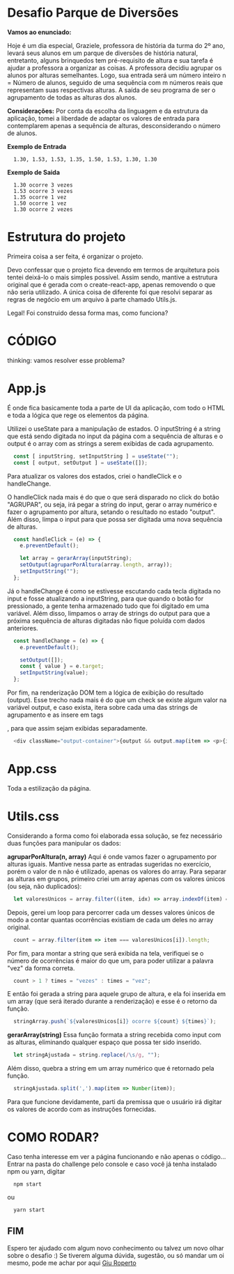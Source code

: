 # Desafio Parque de Diversões

**Vamos ao enunciado:**

Hoje é um dia especial, Graziele, professora de história da turma do 2º ano, levará seus alunos em um parque de diversões de história natural, entretanto, alguns brinquedos tem pré-requisito de altura e sua tarefa é ajudar a professora a organizar as coisas. A professora decidiu agrupar os alunos por alturas semelhantes. Logo, sua entrada será um número inteiro n = Número de alunos, seguido de uma sequência com m números reais que representam suas respectivas alturas. A saída de seu programa de ser o agrupamento de todas as alturas dos alunos.

**Considerações:**
Por conta da escolha da linguagem e da estrutura da aplicação, tomei a liberdade de adaptar os valores de entrada para contemplarem apenas a sequência de alturas, desconsiderando o número de alunos.

**Exemplo de Entrada**

```
  1.30, 1.53, 1.53, 1.35, 1.50, 1.53, 1.30, 1.30

```

**Exemplo de Saida**

```
  1.30 ocorre 3 vezes
  1.53 ocorre 3 vezes
  1.35 ocorre 1 vez
  1.50 ocorre 1 vez
  1.30 ocorre 2 vezes

```

# Estrutura do projeto

Primeira coisa a ser feita, é organizar o projeto.

Devo confessar que o projeto fica devendo em termos de arquitetura pois tentei deixá-lo o mais simples possível. Assim sendo, mantive a estrutura original que é gerada com o create-react-app, apenas removendo o que não seria utilizado. A única coisa de diferente foi que resolvi separar as regras de negócio em um arquivo à parte chamado Utils.js.

Legal! Foi construido dessa forma mas, como funciona?

# CÓDIGO

thinking: vamos resolver esse problema?

# App.js

É onde fica basicamente toda a parte de UI da aplicação, com todo o HTML e toda a lógica que rege os elementos da página.

Utilizei o useState para a manipulação de estados. O inputString é a string que está sendo digitada no input da página com a sequência de alturas e o output é o array com as strings a serem exibidas de cada agrupamento.

```javascript
  const [ inputString, setInputString ] = useState("");
  const [ output, setOutput ] = useState([]);
```

Para atualizar os valores dos estados, criei o handleClick e o handleChange.

O handleClick nada mais é do que o que será disparado no click do botão "AGRUPAR", ou seja, irá pegar a string do input, gerar o array numérico e fazer o agrupamento por altura, setando o resultado no estado "output". Além disso, limpa o input para que possa ser digitada uma nova sequência de alturas.

```javascript
  const handleClick = (e) => {
    e.preventDefault();

    let array = gerarArray(inputString);
    setOutput(agruparPorAltura(array.length, array));
    setInputString("");
  };
```

Já o handleChange é como se estivesse escutando cada tecla digitada no input e fosse atualizando a inputString, para que quando o botão for pressionado, a gente tenha armazenado tudo que foi digitado em uma variável. Além disso, limpamos o array de strings do output para que a próxima sequência de alturas digitadas não fique poluída com dados anteriores.

```javascript
  const handleChange = (e) => {
    e.preventDefault();

    setOutput([]);
    const { value } = e.target;
    setInputString(value);
  };
```

Por fim, na renderização DOM tem a lógica de exibição do resultado (output). Esse trecho nada mais é do que um check se existe algum valor na variável output, e caso exista, itera sobre cada uma das strings de agrupamento e as insere em tags <p>, para que assim sejam exibidas separadamente.

```javascript
  <div className="output-container">{output && output.map(item => <p>{item}</p>)}</div>
```

# App.css

Toda a estilização da página.

# Utils.css

Considerando a forma como foi elaborada essa solução, se fez necessário duas funções para manipular os dados:

**agruparPorAltura(n, array)**
Aqui é onde vamos fazer o agrupamento por alturas iguais. Mantive nessa parte as entradas sugeridas no exercício, porém o valor de n não é utilizado, apenas os valores do array.
Para separar as alturas em grupos, primeiro criei um array apenas com os valores únicos (ou seja, não duplicados):

```javascript
  let valoresUnicos = array.filter((item, idx) => array.indexOf(item) === idx);
```

Depois, gerei um loop para percorrer cada um desses valores únicos de modo a contar quantas ocorrências existiam de cada um deles no array original.

```javascript
  count = array.filter(item => item === valoresUnicos[i]).length;
```

Por fim, para montar a string que será exibida na tela, verifiquei se o número de ocorrências é maior do que um, para poder utilizar a palavra "vez" da forma correta.

```javascript
  count > 1 ? times = "vezes" : times = "vez";
```

E então foi gerada a string para aquele grupo de altura, e ela foi inserida em um array (que será iterado durante a renderização) e esse é o retorno da função.

```javascript
  stringArray.push(`${valoresUnicos[i]} ocorre ${count} ${times}`);
```

**gerarArray(string)**
Essa função formata a string recebida como input com as alturas, eliminando qualquer espaço que possa ter sido inserido.

```javascript
  let stringAjustada = string.replace(/\s/g, "");
```

Além disso, quebra a string em um array numérico que é retornado pela função.

```javascript
  stringAjustada.split(',').map(item => Number(item));
```

Para que funcione devidamente, parti da premissa que o usuário irá digitar os valores de acordo com as instruções fornecidas.

# COMO RODAR?

Caso tenha interesse em ver a página funcionando e não apenas o código... Entrar na pasta do challenge pelo console e caso você já tenha instalado npm ou yarn, digitar

```
  npm start
```

ou

```
  yarn start
```

## FIM

Espero ter ajudado com algum novo conhecimento ou talvez um novo olhar sobre o desafio :) Se tiverem alguma dúvida, sugestão, ou só mandar um oi mesmo, pode me achar por aqui [Giu Roperto](https://www.linkedin.com/in/giuliaroperto/)